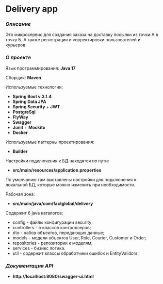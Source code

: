 # **Delivery app**

### *Описание*
Это микросервис для создания заказа на доставку посылки из точки А в точку Б. А также регистрации и корректировки пользователей и курьеров.

### *О проекте*
Язык программирования: **Java 17**

Сборщик: **Maven**

Используемые технологии:
- **Spring Boot v.3.1.4**
- **Spring Data JPA**
- **Spring Security** + **JWT**
- **PostgreSql**
- **FlyWay**
- **Swagger**
- **Junit** + **Mockito**
- **Docker**

Используемые паттерны проектирования:
- **Builder**
  
Настройки подключения к БД находятся по пути: 
- **src/main/resources/application.properties**

По умолчанию там выставлены настройки для подключения к локальной БД, которые можно изменить при необходимости.

Рабочая зона:
- **src/main/java/com/factglobal/delivery**

Содержит 6 java каталогов:
- config - файлы конфигурации security;
- controllers - 5 классов контроллеров;
- dto - набор объектов, передающих данные;
- models - модели объектов User, Role, Courier, Customer и Order;
- repositories - репозитории к моделям;
- services - бизнес логика.
- util - содержит классы обработчики ошибок и EntityValidors

### *Документация API*
- **http://localhost:8080/swagger-ui.html**
